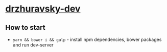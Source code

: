 # [drzhuravsky-dev](http://drzhuravsky-dev.surge.sh/)

## How to start
* `yarn && bower i && gulp` - install npm dependencies, bower packages and run dev-server
